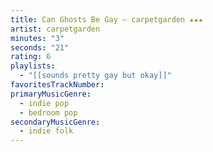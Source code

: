 ```yaml
---
title: Can Ghosts Be Gay — carpetgarden ★★★
artist: carpetgarden
minutes: "3"
seconds: "21"
rating: 6
playlists:
  - "[[sounds pretty gay but okay]]"
favoritesTrackNumber:
primaryMusicGenre:
  - indie pop
  - bedroom pop
secondaryMusicGenre:
  - indie folk
---
```

